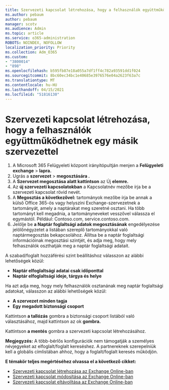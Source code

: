 ```yaml
---
title: Szervezeti kapcsolat létrehozása, hogy a felhasználók együttműködhetnek egy másik szervezettel
ms.author: pebaum
author: pebaum
manager: scotv
ms.audience: Admin
ms.topic: article
ms.service: o365-administration
ROBOTS: NOINDEX, NOFOLLOW
localization_priority: Priority
ms.collection: Adm_O365
ms.custom:
- "3800014"
- "898"
ms.openlocfilehash: b595fb87e18a055a7df1ff4c782a93591dd1f024
ms.sourcegitcommit: 8bc60ec34bc1e40685e3976576e04a2623f63a7c
ms.translationtype: MT
ms.contentlocale: hu-HU
ms.lasthandoff: 04/15/2021
ms.locfileid: "51816130"
---
```

# <a name="create-an-organization-relationship-to-allow-your-users-to-collaborate-with-another-organization"></a>Szervezeti kapcsolat létrehozása, hogy a felhasználók együttműködhetnek egy másik szervezettel

1. A Microsoft 365 Felügyeleti központ irányítópultján menjen a **Felügyeleti exchange**  >  **lapra.**
2. Ugrás a **szervezet**  >  **megosztására .**
3. A **Szervezet megosztása alatt kattintson** az Új **elemre.**
4. Az **új szervezeti kapcsolatokban** a Kapcsolatnév mezőbe írja be a szervezeti kapcsolat rövid nevét. 
5. A **Megosztás a következővel:** tartományok mezőbe írja be annak a külső Office 365-ös vagy helyszíni Exchange-szervezetnek a tartományát, amely a naptárakat meg szeretné osztani. Ha több tartományt kell megadnia, a tartományneveket vesszővel válassza el egymástól. Például: Contoso.com, service.contoso.com.
6. Jelölje be **a Naptár foglaltsági adatok megosztásának** engedélyezése jelölőnégyzetet a listában szereplő tartományokkal való naptármegosztás bekapcsolához. Állítsa be a naptár foglaltsági információinak megosztási szintjét, és adja meg, hogy mely felhasználók oszthatják meg a naptár foglaltsági adatait.  

A szabad/foglalt hozzáférési szint beállításhoz válasszon az alábbi lehetőségek közül:

- **Naptár elfoglaltsági adatai csak időponttal**
- **Naptár elfoglaltsági ideje, tárgya és helye**  

 Ha azt adja meg, hogy mely felhasználók osztanának meg naptár foglaltsági adatokat, válasszon az alábbi lehetőségek közül:

- **A szervezet minden tagja**
- **Egy megadott biztonsági csoport**  

Kattintson **a tallózás** gombra a biztonsági csoport listából való választásához, majd kattintson az ok **gombra.**

Kattintson **a mentés** gombra a szervezeti kapcsolat létrehozásához.  

**Megjegyzés:** A több-bérlős konfigurációk nem támogatják a személyes névjegyeket az elfoglalt/foglalt kereséshez. A partnereknek szerepelniük kell a globális címlistában ahhoz, hogy a foglalt/foglalt keresés működjön.

**E témakör teljes megértéséhez olvassa el a következő cikket:**

- [Szervezeti kapcsolat létrehozása az Exchange Online-ban](https://docs.microsoft.com/exchange/sharing/organization-relationships/create-an-organization-relationship)
- [Szervezeti kapcsolat módosítása az Exchange Online-ban](https://docs.microsoft.com/exchange/sharing/organization-relationships/modify-an-organization-relationship)
- [Szervezeti kapcsolat eltávolítása az Exchange Online-ban](https://docs.microsoft.com/exchange/sharing/organization-relationships/remove-an-organization-relationship)
